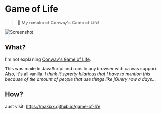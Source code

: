 # Game of Life
> 👾 My remake of Conway's Game of Life!

![Screenshot](https://raw.githubusercontent.com/makixx/game-of-life/master/screenshot.png)

## What?

I'm not explaining [Conway's Game of Life](https://en.wikipedia.org/wiki/Conway%27s_Game_of_Life).

This was made in JavaScript and runs in any browser with canvas support. Also, it's all vanilla. _I think it's pretty hilarious that I have to mention this because of the amount of people that use things like jQuery now a days..._

## How?

Just visit:
https://makixx.github.io/game-of-life
